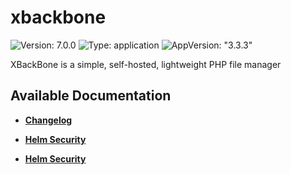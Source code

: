 # xbackbone

![Version: 7.0.0](https://img.shields.io/badge/Version-7.0.0-informational?style=flat-square) ![Type: application](https://img.shields.io/badge/Type-application-informational?style=flat-square) ![AppVersion: "3.3.3"](https://img.shields.io/badge/AppVersion-"3.3.3"-informational?style=flat-square)

XBackBone is a simple, self-hosted, lightweight PHP file manager

## Available Documentation

- [**Changelog**](CHANGELOG)

- [**Helm Security**](container-security)

- [**Helm Security**](helm-security)

